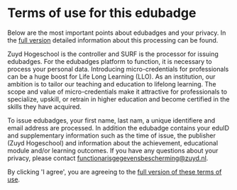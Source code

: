 # Terms of use for this edubadge

Below are the most important points about edubadges and your privacy. In the [full version](https://raw.githubusercontent.com/edubadges/privacy/master/zuyd-hogeschool/edubadges-formal-text-en.md) detailed information about this processing can be found.

Zuyd Hogeschool is the controller and SURF is the processor for issuing edubadges. For the edubadges platform to function, it is necessary to process your personal data. Introducing micro-credentials for professionals can be a huge boost for Life Long Learning (LLO). As an institution, our ambition is to tailor our teaching and education to lifelong learning. The scope and value of micro-credentials make it attractive for professionals to specialize, upskill, or retrain in higher education and become certified in the skills they have acquired.

To issue edubadges, your first name, last nam, a unique identifiere and email address are processed. In addition the edubadge contains your eduID and supplementary information such as the time of issue, the publisher (Zuyd Hogeschool) and information about the achievement, educational module and/or learning outcomes. If you have any questions about your privacy, please contact [functionarisgegevensbescherming@zuyd.nl](mailto:functionarisgegevensbescherming@zuyd.nl).

By clicking 'I agree', you are agreeing to the [full version of these terms of use](https://raw.githubusercontent.com/edubadges/privacy/master/zuyd-hogeschool/edubadges-formal-text-en.md).